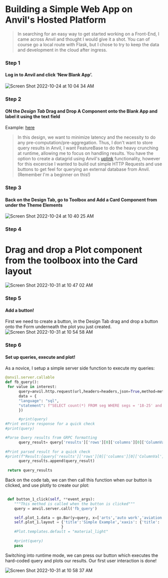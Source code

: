 # Building a Simple Web App on Anvil's Hosted Platform 

> In searching for an easy way to get started working on a Front-End, I came across Anvil and thought I would give it a shot. You can of course go a local route with Flask, but I chose to try to keep the data and development in the cloud after ingress. 
    
### Step 1    
#### Log in to Anvil and click ‘New Blank App’. 

![Screen Shot 2022-10-24 at 10 04 34 AM](https://user-images.githubusercontent.com/75812579/197559681-93d535c1-5d73-40d9-93f1-6eba832e4792.png)

### Step 2 
#### ON the *Design Tab* Drag and Drop A Component onto the Blank App and label it using the text field 
Example: [here](https://anvil.works/learn/tutorials/dashboard/chapter-1)
> In this design, we want to minimize latency and the necessity to do any pre-computation/pre-aggregation. Thus, I don't want to store query results in Anvil, I want FeatureBase to do the heavy crunching at runtime, allowing me to focus on handling results. You have the option to create a datagrid using Anvil's [uplink](https://anvil.works/learn/tutorials/external-database/chapter-2) functionality, however for this excercise I wanted to build out simple HTTP Requests and use buttons to get feel for querying an external database from Anvil. (Remember I'm a beginner on this!) 

### Step 3 
#### Back on the Design Tab, go to Toolbox and Add a Card Component from under the Theme Elements
![Screen Shot 2022-10-24 at 10 40 25 AM](https://user-images.githubusercontent.com/75812579/197567594-befbd1c4-6f1a-476c-95fb-1585869cf8cf.png)


### Step 4 
# Drag and drop a Plot component from the toolboox into the Card layout 
![Screen Shot 2022-10-31 at 10 47 02 AM](https://user-images.githubusercontent.com/75812579/199049965-7ee61d08-7ddf-4976-b3ce-c02903917959.png)



### Step 5 
#### Add a button!

First we need to create a button, in the Design Tab drag and drop a button onto the Form underneath the plot you just created.
![Screen Shot 2022-10-31 at 10 54 58 AM](https://user-images.githubusercontent.com/75812579/199051851-44fded6d-35c6-4ddd-97d3-b95fa87edfa4.png)


### Step 6
#### Set up queries, execute and plot!

As a novice, I setup a simple server side function to execute my queries:

```python
@anvil.server.callable
def fb_query():
 for value in interest:
      query=anvil.http.request(url,headers=headers,json=True,method=method,
      data = {
      "language": "sql", 
      "statement": f"SELECT count(*) FROM seg WHERE segs = '18-25' and segs = '{value}'"
      })

      #print(query)
#Print entire response for a quick check 
#print(query)

#Parse Query results from GRPC formatting 
      query_result= query['results']['rows'][0]['columns'][0]['ColumnVal']['Uint64Val']
      
#Print parsed result for a quick check 
#print(f"Result:{query['results']['rows'][0]['columns'][0]['ColumnVal']['Uint64Val']}")
      query_results.append(query_result)
      
 return query_results
```

Back on the code tab, we can then call this function when our button is clicked, and use plotly to create our plot:

```python
 
 def button_1_click(self, **event_args):
    """This method is called when the button is clicked"""
    query = anvil.server.call('fb_query')

    self.plot_1.data = go.Bar(y=query, x=['arts','auto work','aviation','Beauty and Cosmetics','Biking / Mountain Biking'])
    self.plot_1.layout = {'title':'Simple Example','xaxis': {'title': 'Interests'}, 'yaxis': {'title':'Counts of People age 18-25'}
                         }
    #Plot.templates.default = "material_light"
 
    #print(query)
    pass
```

Switching into runtime mode, we can press our button which executes the hard-coded query and plots our results. Our first user interaction is done!

![Screen Shot 2022-10-31 at 10 58 37 AM](https://user-images.githubusercontent.com/75812579/199052666-606fa20c-21f5-4ce1-8ca9-5fc10dadcb11.png)

